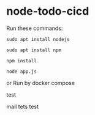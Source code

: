 # node-todo-cicd

Run these commands:


`sudo apt install nodejs`


`sudo apt install npm`


`npm install`

`node app.js`

or Run by docker compose

test

mail tets
test

